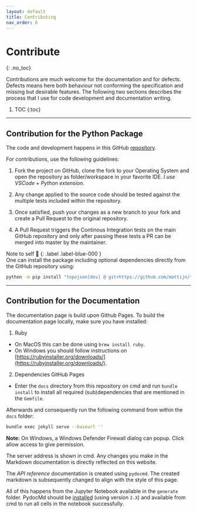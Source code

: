 ```yaml
---
layout: default
title: Contributing
nav_order: 6
---
```


# Contribute
{: .no_toc}


Contributions are much welcome for the documentation and for defects. Defects means here both behaviour not conforming the specification and missing but desirable features. The following two sections describes the process that I use for code development and documentation writing.

1. TOC
{:toc}

* * *

## Contribution for the Python Package

The code and development happens in this GitHub [repository](http://github.com/mattijn/topojson). 

For contributions, use the following guidelines:

1. Fork the project on GitHub, clone the fork to your Operating System and open the repository as folder/workspace in your favorite IDE. _I use VSCode + Python extension._

2. Any change applied to the source code should be tested against the multiple tests included within the repository.

3. Once satisfied, push your changes as a new branch to your fork and create a Pull Request to the original repository.

4. A Pull Request triggers the Continous Integration tests on the main GitHub repository and only after passing these tests a PR can be merged into master by the maintainer.

<div class="code-example mx-1 bg-example">
<div class="example-label" markdown="1">
Note to self 📝
{: .label .label-blue-000 }
</div>
<div class="example-text" markdown="1">
One can install the package including optional dependencies directly from the GitHub repository using:
  
```cmd
python -m pip install "topojson[dev] @ git+https://github.com/mattijn/topojson.git"
```
</div>
</div>


* * * 

## Contribution for the Documentation

The documentation page is build upon Github Pages. To build the documentation page locally, make sure you have installed:
1. Ruby 
- On MacOS this can be done using `brew install ruby`.
- On Windows you should follow instructions on [https://rubyinstaller.org/downloads/](https://rubyinstaller.org/downloads/). 

2. Dependencies GitHub Pages
- Enter the `docs` directory from this repository on cmd and run `bundle install` to install all required (sub)dependencies that are mentioned in the `Gemfile`.

Afterwards and consequently run the following command from within the `docs` folder:

```bash
bundle exec jekyll serve --baseurl ''
```

**Note:** On Windows, a Windows Defender Firewall dialog can popup. Click allow access to give permission.


The server address is shown in cmd. Any changes you make in the Markdown documentation is directly reflected on this website.

The _API reference_ documentation is created using `pydocmd`. The created markdown is subsequently changed to align with the style of this page. 

All of this happens from the Jupyter Notebook available in the `generate` folder. PydocMd should be [installed](https://github.com/NiklasRosenstein/pydoc-markdown) (using version `2.X`) and available from cmd to run all cells in the notebook successfully.
